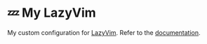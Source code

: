 # 💤 My LazyVim

My custom configuration for [LazyVim](https://github.com/LazyVim/LazyVim).
Refer to the [documentation](https://lazyvim.github.io/installation).
